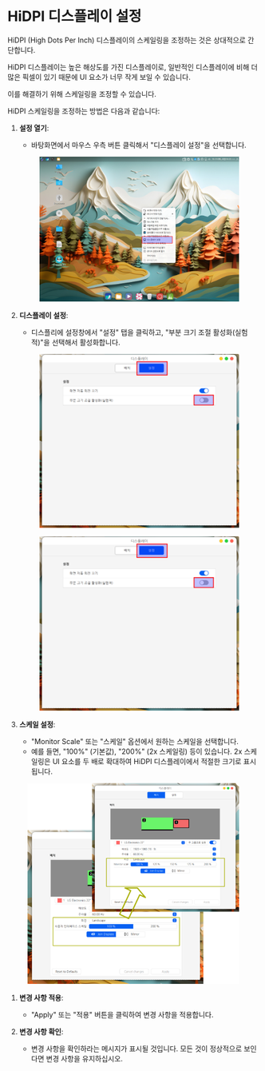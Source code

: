 # HiDPI 디스플레이 설정



HiDPI (High Dots Per Inch) 디스플레이의 스케일링을 조정하는 것은 상대적으로 간단합니다.

HiDPI 디스플레이는 높은 해상도를 가진 디스플레이로, 일반적인 디스플레이에 비해 더 많은 픽셀이 있기 때문에 UI 요소가 너무 작게 보일 수 있습니다.&#x20;

이를 해결하기 위해 스케일링을 조정할 수 있습니다.



HiDPI 스케일링을 조정하는 방법은 다음과 같습니다:

1.  **설정 열기**:

    * 바탕화면에서 마우스 우측 버튼 클릭해서 "디스플레이 설정"을 선택합니다.

    <figure><img src="../../.gitbook/assets/3 (2).png" alt=""><figcaption></figcaption></figure>
2.  **디스플레이 설정**:

    * 디스플리에 설정창에서 "설정" 탭을 클릭하고, "부분 크기 조절 활성화(실험적)"을 선택해서 활성화합니다.

    <figure><img src="../../.gitbook/assets/image (25).png" alt=""><figcaption></figcaption></figure>

    <figure><img src="../../.gitbook/assets/image (24).png" alt=""><figcaption></figcaption></figure>
3. **스케일 설정**:
   * "Monitor Scale" 또는 "스케일" 옵션에서 원하는 스케일을 선택합니다.&#x20;
   * 예를 들면, "100%" (기본값), "200%" (2x 스케일링) 등이 있습니다. 2x 스케일링은 UI 요소를 두 배로 확대하여 HiDPI 디스플레이에서 적절한 크기로 표시됩니다.

<figure><img src="../../.gitbook/assets/image (27).png" alt=""><figcaption></figcaption></figure>

1. **변경 사항 적용**:
   * "Apply" 또는 "적용" 버튼을 클릭하여 변경 사항을 적용합니다.
2.  **변경 사항 확인**:

    * 변경 사항을 확인하라는 메시지가 표시될 것입니다. 모든 것이 정상적으로 보인다면 변경 사항을 유지하십시오.

